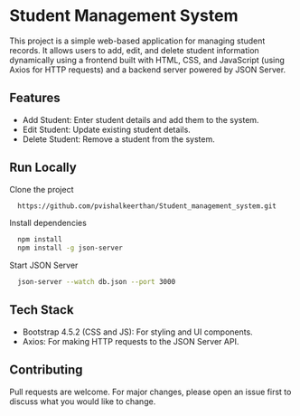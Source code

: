 
# Student Management System

This project is a simple web-based application for managing student records. It allows users to add, edit, and delete student information dynamically using a frontend built with HTML, CSS, and JavaScript (using Axios for HTTP requests) and a backend server powered by JSON Server.

## Features

- Add Student: Enter student details and add them to the system.
- Edit Student: Update existing student details.
- Delete Student: Remove a student from the system.

## Run Locally

Clone the project

```bash
  https://github.com/pvishalkeerthan/Student_management_system.git

```



Install dependencies

```bash
  npm install
  npm install -g json-server
```

Start JSON Server

```bash
  json-server --watch db.json --port 3000
```


## Tech Stack

- Bootstrap 4.5.2 (CSS and JS): For styling and UI components.
- Axios: For making HTTP requests to the JSON Server API.


## Contributing

Pull requests are welcome. For major changes, please open an issue first to discuss what you would like to change.

